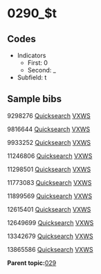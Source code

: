 # 0290\_$t

## Codes

-   Indicators
    -   First: 0
    -   Second: \_
-   Subfield: t

## Sample bibs

9298276 [Quicksearch](https://search.library.yale.edu/catalog/9298276) [VXWS](http://prodorbis.library.yale.edu:7014/vxws/GetHoldingsService?bibId=9298276)

9816644 [Quicksearch](https://search.library.yale.edu/catalog/9816644) [VXWS](http://prodorbis.library.yale.edu:7014/vxws/GetHoldingsService?bibId=9816644)

9933252 [Quicksearch](https://search.library.yale.edu/catalog/9933252) [VXWS](http://prodorbis.library.yale.edu:7014/vxws/GetHoldingsService?bibId=9933252)

11246806 [Quicksearch](https://search.library.yale.edu/catalog/11246806) [VXWS](http://prodorbis.library.yale.edu:7014/vxws/GetHoldingsService?bibId=11246806)

11298501 [Quicksearch](https://search.library.yale.edu/catalog/11298501) [VXWS](http://prodorbis.library.yale.edu:7014/vxws/GetHoldingsService?bibId=11298501)

11773083 [Quicksearch](https://search.library.yale.edu/catalog/11773083) [VXWS](http://prodorbis.library.yale.edu:7014/vxws/GetHoldingsService?bibId=11773083)

11899569 [Quicksearch](https://search.library.yale.edu/catalog/11899569) [VXWS](http://prodorbis.library.yale.edu:7014/vxws/GetHoldingsService?bibId=11899569)

12615401 [Quicksearch](https://search.library.yale.edu/catalog/12615401) [VXWS](http://prodorbis.library.yale.edu:7014/vxws/GetHoldingsService?bibId=12615401)

12649699 [Quicksearch](https://search.library.yale.edu/catalog/12649699) [VXWS](http://prodorbis.library.yale.edu:7014/vxws/GetHoldingsService?bibId=12649699)

13342679 [Quicksearch](https://search.library.yale.edu/catalog/13342679) [VXWS](http://prodorbis.library.yale.edu:7014/vxws/GetHoldingsService?bibId=13342679)

13865586 [Quicksearch](https://search.library.yale.edu/catalog/13865586) [VXWS](http://prodorbis.library.yale.edu:7014/vxws/GetHoldingsService?bibId=13865586)

**Parent topic:**[029](../../tags/029/029.md)

